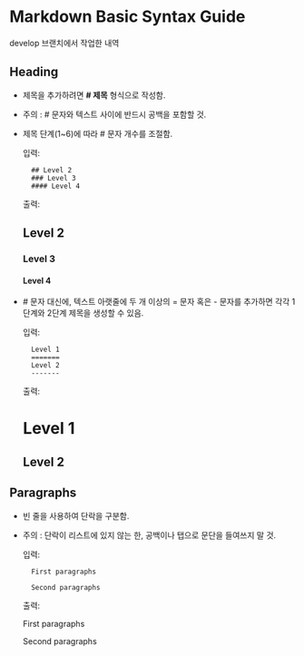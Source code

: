 # Markdown Basic Syntax Guide

 develop 브랜치에서 작업한 내역

## Heading

- 제목을 추가하려면 **# 제목** 형식으로 작성함.
- 주의 : # 문자와 텍스트 사이에 반드시 공백을 포함할 것.
- 제목 단계(1~6)에 따라 # 문자 개수를 조절함.
    
    입력:

        ## Level 2
        ### Level 3
        #### Level 4

    출력:

    ## Level 2
    ### Level 3
    #### Level 4

- \# 문자 대신에, 텍스트 아랫줄에 두 개 이상의 = 문자 혹은 - 문자를 추가하면 각각 1단계와 2단계 제목을 생성할 수 있음.

    입력:

        Level 1
        =======
        Level 2
        -------

    출력:

    Level 1
    =======
    Level 2
    -------


## Paragraphs

- 빈 줄을 사용하여 단락을 구분함.
- 주의 : 단락이 리스트에 있지 않는 한, 공백이나 탭으로 문단을 들여쓰지 말 것.

    입력:

        First paragraphs

        Second paragraphs

    출력:

    First paragraphs

    Second paragraphs


